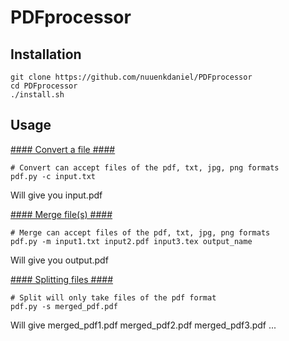 # PDFprocessor
## Installation ##
```
git clone https://github.com/nuuenkdaniel/PDFprocessor
cd PDFprocessor
./install.sh
```

## Usage ##
<u>#### Convert a file ####</u>
```
# Convert can accept files of the pdf, txt, jpg, png formats
pdf.py -c input.txt
```
Will give you input.pdf

<u>#### Merge file(s) ####</u>
```
# Merge can accept files of the pdf, txt, jpg, png formats
pdf.py -m input1.txt input2.pdf input3.tex output_name
```
Will give you output.pdf

<u>#### Splitting files ####</u>
```
# Split will only take files of the pdf format
pdf.py -s merged_pdf.pdf
```
Will give merged_pdf1.pdf merged_pdf2.pdf merged_pdf3.pdf ...

